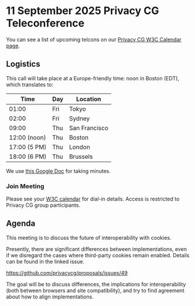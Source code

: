 # 11 September 2025 Privacy CG Teleconference

You can see a list of upcoming telcons on our [Privacy CG W3C Calendar page](https://www.w3.org/groups/cg/privacycg/calendar).

## Logistics

This call will take place at a Europe-friendly time: noon in Boston (EDT), which translates to:

| Time         | Day | Location      |
| ------------ | --- | ------------- |
| 01:00        | Fri | Tokyo         |
| 02:00        | Fri | Sydney        |
| 09:00        | Thu | San Francisco |
| 12:00 (noon) | Thu | Boston        |
| 17:00 (5 PM) | Thu | London        |
| 18:00 (6 PM) | Thu | Brussels      |

We use [this Google Doc](https://docs.google.com/document/d/1jxqW4kvGdclIWsOlWMXWLGpwu1wOorST2Ol6vJKAjDE/edit) for taking minutes.

### Join Meeting

Please see your [W3C calendar](https://www.w3.org/users/myprofile/calendar/) for dial-in details. Access is restricted to Privacy CG group participants.

## Agenda

This meeting is to discuss the future of interoperability with cookies.

Presently, there are significant differences between implementations, even if we disregard the cases where third-party cookies remain enabled. Details can be found in the linked issue.

https://github.com/privacycg/proposals/issues/49

The goal will be to discuss differences, the implications for interoperability (both between browsers and site compatibility), and try to find agreement about how to align implementations.
